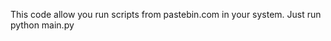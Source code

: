 This code allow you run scripts from pastebin.com in your system.
Just run python main.py <uri of you script>